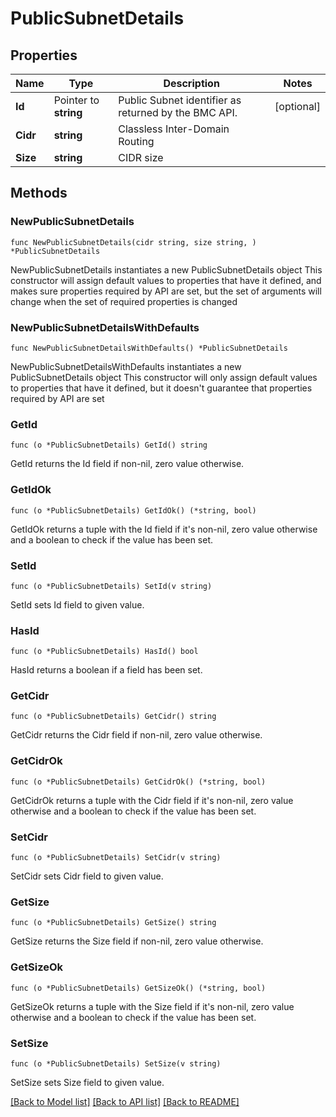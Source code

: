 # PublicSubnetDetails

## Properties

Name | Type | Description | Notes
------------ | ------------- | ------------- | -------------
**Id** | Pointer to **string** | Public Subnet identifier as returned by the BMC API. | [optional] 
**Cidr** | **string** | Classless Inter-Domain Routing | 
**Size** | **string** | CIDR size | 

## Methods

### NewPublicSubnetDetails

`func NewPublicSubnetDetails(cidr string, size string, ) *PublicSubnetDetails`

NewPublicSubnetDetails instantiates a new PublicSubnetDetails object
This constructor will assign default values to properties that have it defined,
and makes sure properties required by API are set, but the set of arguments
will change when the set of required properties is changed

### NewPublicSubnetDetailsWithDefaults

`func NewPublicSubnetDetailsWithDefaults() *PublicSubnetDetails`

NewPublicSubnetDetailsWithDefaults instantiates a new PublicSubnetDetails object
This constructor will only assign default values to properties that have it defined,
but it doesn't guarantee that properties required by API are set

### GetId

`func (o *PublicSubnetDetails) GetId() string`

GetId returns the Id field if non-nil, zero value otherwise.

### GetIdOk

`func (o *PublicSubnetDetails) GetIdOk() (*string, bool)`

GetIdOk returns a tuple with the Id field if it's non-nil, zero value otherwise
and a boolean to check if the value has been set.

### SetId

`func (o *PublicSubnetDetails) SetId(v string)`

SetId sets Id field to given value.

### HasId

`func (o *PublicSubnetDetails) HasId() bool`

HasId returns a boolean if a field has been set.

### GetCidr

`func (o *PublicSubnetDetails) GetCidr() string`

GetCidr returns the Cidr field if non-nil, zero value otherwise.

### GetCidrOk

`func (o *PublicSubnetDetails) GetCidrOk() (*string, bool)`

GetCidrOk returns a tuple with the Cidr field if it's non-nil, zero value otherwise
and a boolean to check if the value has been set.

### SetCidr

`func (o *PublicSubnetDetails) SetCidr(v string)`

SetCidr sets Cidr field to given value.


### GetSize

`func (o *PublicSubnetDetails) GetSize() string`

GetSize returns the Size field if non-nil, zero value otherwise.

### GetSizeOk

`func (o *PublicSubnetDetails) GetSizeOk() (*string, bool)`

GetSizeOk returns a tuple with the Size field if it's non-nil, zero value otherwise
and a boolean to check if the value has been set.

### SetSize

`func (o *PublicSubnetDetails) SetSize(v string)`

SetSize sets Size field to given value.



[[Back to Model list]](../README.md#documentation-for-models) [[Back to API list]](../README.md#documentation-for-api-endpoints) [[Back to README]](../README.md)



